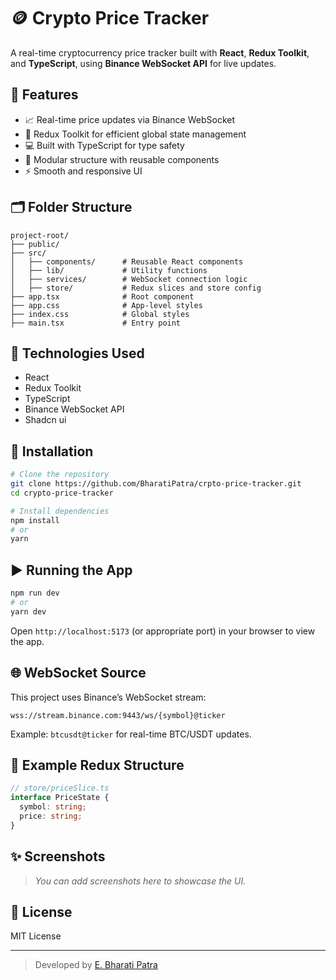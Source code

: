 # 🪙 Crypto Price Tracker

A real-time cryptocurrency price tracker built with **React**, **Redux Toolkit**, and **TypeScript**, using **Binance WebSocket API** for live updates.

## 🚀 Features

- 📈 Real-time price updates via Binance WebSocket
- 🔄 Redux Toolkit for efficient global state management
- 💻 Built with TypeScript for type safety
- 🧩 Modular structure with reusable components
- ⚡ Smooth and responsive UI

## 🗂️ Folder Structure

```
project-root/
├── public/
├── src/
│   ├── components/      # Reusable React components
│   ├── lib/             # Utility functions
│   ├── services/        # WebSocket connection logic
│   ├── store/           # Redux slices and store config
├── app.tsx              # Root component
├── app.css              # App-level styles
├── index.css            # Global styles
├── main.tsx             # Entry point
```

## 🧪 Technologies Used

- React
- Redux Toolkit
- TypeScript
- Binance WebSocket API
- Shadcn ui

## 🔧 Installation

```bash
# Clone the repository
git clone https://github.com/BharatiPatra/crpto-price-tracker.git
cd crypto-price-tracker

# Install dependencies
npm install
# or
yarn
```

## ▶️ Running the App

```bash
npm run dev
# or
yarn dev
```

Open `http://localhost:5173` (or appropriate port) in your browser to view the app.

## 🌐 WebSocket Source

This project uses Binance’s WebSocket stream:
```
wss://stream.binance.com:9443/ws/{symbol}@ticker
```

Example: `btcusdt@ticker` for real-time BTC/USDT updates.

## 📁 Example Redux Structure

```ts
// store/priceSlice.ts
interface PriceState {
  symbol: string;
  price: string;
}
```

## ✨ Screenshots

> _You can add screenshots here to showcase the UI._

## 📜 License

MIT License

---

> Developed by [E. Bharati Patra](https://portfolio-bharatipatra.vercel.app/)

